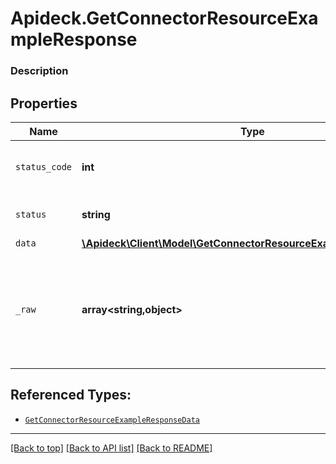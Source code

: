 # Apideck.GetConnectorResourceExampleResponse

### Description

## Properties
Name | Type | Description | Notes
------------ | ------------- | ------------- | -------------
`status_code` | **int** | HTTP Response Status Code | 
`status` | **string** | HTTP Response Status | 
`data` | [**\Apideck\Client\Model\GetConnectorResourceExampleResponseData**](GetConnectorResourceExampleResponseData.md) |  | 
`_raw` | **array&lt;string,object&gt;** | Raw response from the integration when raw=true query param is provided | [optional] 





## Referenced Types:


* [`GetConnectorResourceExampleResponseData`](GetConnectorResourceExampleResponseData.md)


---

[[Back to top]](#) [[Back to API list]](../../../../README.md#documentation-for-api-endpoints) [[Back to README]](../../../../README.md)


